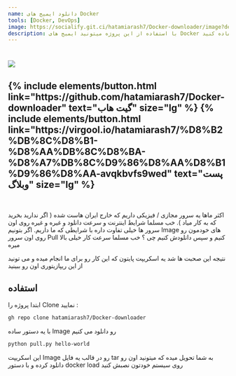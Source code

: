 ```yaml
---
name: دانلود ایمیج های Docker
tools: [Docker, DevOps]
image: https://socialify.git.ci/hatamiarash7/Docker-downloader/image?description=1&font=KoHo&language=1&owner=1&pattern=Circuit%20Board&theme=Dark
description: با استفاده از این پروژه میتونید ایمیج های Docker رو دانلود کرده و به صورت آفلاین ذخیره و استفاده کنید.
---
```


<h1 class="center">
<img src="https://socialify.git.ci/hatamiarash7/Docker-downloader/image?description=1&font=KoHo&language=1&owner=1&pattern=Circuit%20Board&theme=Dark"/>
</h1>

<h2 class="center">
{% include elements/button.html link="https://github.com/hatamiarash7/Docker-downloader" text="گیت هاب" size="lg" %}
{% include elements/button.html link="https://virgool.io/hatamiarash7/%D8%B2%DB%8C%D8%B1-%D8%AA%DB%8C%D8%BA-%D8%A7%DB%8C%D9%86%D8%AA%D8%B1%D9%86%D8%AA-avqkbvfs9wed" text="پست وبلاگ" size="lg" %}
</h2>

<br>

اکثر ماها یه سرور مجازی / فیزیکی داریم که خارج ایران هاست شده ( اگر ندارید بخرید که به کار میاد ). خب مسلما شرایط اینترنت و سرعت دانلود و غیره و غیره روی اون سرور ها خیلی تفاوت داره با شرایطی که ما داریم. اگر بتونیم Image های خودمون رو روی اون سرور Pull کنیم و سپس دانلودش کنیم چی ؟ خب مسلما سرعت کار خیلی بالا میره

نتیجه این صحبت ها شد یه اسکریپت پایتون که این کار رو برای ما انجام میده و می تونید از این ریپازیتوری اون رو ببینید

## استفاده

ابتدا پروژه را Clone نمایید :

```sh
gh repo clone hatamiarash7/Docker-downloader
```

با یه دستور ساده Image رو دانلود می کنیم

```sh
python pull.py hello-world
```

این اسکریپت Image رو در قالب یه فایل tar به شما تحویل میده که میتونید اون رو دانلود کرده و با دستور docker load روی سیستم خودتون نصبش کنید
